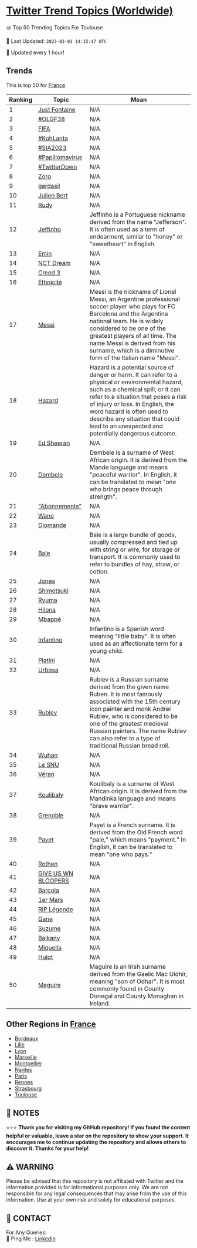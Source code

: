[Twitter Trend Topics (Worldwide)](https://github.com/ErcinDedeoglu/Twitter-Trend-Topics)
==========


📊 Top 50 Trending Topics For Toulouse

📆 Last Updated: `2023-03-01 14:15:47 UTC`

🔧 Updated every 1 hour!


## Trends

This is top 50 for [France](</France>)

| Ranking | Topic | Mean |
| ------- | ------------ | ------------ |
| 1 | [Just Fontaine](http://twitter.com/search?q=Just+Fontaine) | N/A |
| 2 | [#OLGF38](http://twitter.com/search?q=%23OLGF38) | N/A |
| 3 | [FIFA](http://twitter.com/search?q=FIFA) | N/A |
| 4 | [#KohLanta](http://twitter.com/search?q=%23KohLanta) | N/A |
| 5 | [#SIA2023](http://twitter.com/search?q=%23SIA2023) | N/A |
| 6 | [#Papillomavirus](http://twitter.com/search?q=%23Papillomavirus) | N/A |
| 7 | [#TwitterDown](http://twitter.com/search?q=%23TwitterDown) | N/A |
| 8 | [Zoro](http://twitter.com/search?q=Zoro) | N/A |
| 9 | [gardasil](http://twitter.com/search?q=gardasil) | N/A |
| 10 | [Julien Bert](http://twitter.com/search?q=Julien+Bert) | N/A |
| 11 | [Rudy](http://twitter.com/search?q=Rudy) | N/A |
| 12 | [Jeffinho](http://twitter.com/search?q=Jeffinho) | Jeffinho is a Portuguese nickname derived from the name "Jefferson". It is often used as a term of endearment, similar to "honey" or "sweetheart" in English. |
| 13 | [Emin](http://twitter.com/search?q=Emin) | N/A |
| 14 | [NCT Dream](http://twitter.com/search?q=NCT+Dream) | N/A |
| 15 | [Creed 3](http://twitter.com/search?q=Creed+3) | N/A |
| 16 | [Ethnicité](http://twitter.com/search?q=Ethnicit%c3%a9) | N/A |
| 17 | [Messi](http://twitter.com/search?q=Messi) | Messi is the nickname of Lionel Messi, an Argentine professional soccer player who plays for FC Barcelona and the Argentina national team. He is widely considered to be one of the greatest players of all time. The name Messi is derived from his surname, which is a diminutive form of the Italian name "Messi". |
| 18 | [Hazard](http://twitter.com/search?q=Hazard) | Hazard is a potential source of danger or harm. It can refer to a physical or environmental hazard, such as a chemical spill, or it can refer to a situation that poses a risk of injury or loss. In English, the word hazard is often used to describe any situation that could lead to an unexpected and potentially dangerous outcome. |
| 19 | [Ed Sheeran](http://twitter.com/search?q=Ed+Sheeran) | N/A |
| 20 | [Dembele](http://twitter.com/search?q=Dembele) | Dembele is a surname of West African origin. It is derived from the Mande language and means "peaceful warrior". In English, it can be translated to mean "one who brings peace through strength". |
| 21 | ["Abonnements"](http://twitter.com/search?q=%22Abonnements%22) | N/A |
| 22 | [Wano](http://twitter.com/search?q=Wano) | N/A |
| 23 | [Diomande](http://twitter.com/search?q=Diomande) | N/A |
| 24 | [Bale](http://twitter.com/search?q=Bale) | Bale is a large bundle of goods, usually compressed and tied up with string or wire, for storage or transport. It is commonly used to refer to bundles of hay, straw, or cotton. |
| 25 | [Jones](http://twitter.com/search?q=Jones) | N/A |
| 26 | [Shimotsuki](http://twitter.com/search?q=Shimotsuki) | N/A |
| 27 | [Ryuma](http://twitter.com/search?q=Ryuma) | N/A |
| 28 | [Hilona](http://twitter.com/search?q=Hilona) | N/A |
| 29 | [Mbappé](http://twitter.com/search?q=Mbapp%c3%a9) | N/A |
| 30 | [Infantino](http://twitter.com/search?q=Infantino) | Infantino is a Spanish word meaning "little baby". It is often used as an affectionate term for a young child. |
| 31 | [Platini](http://twitter.com/search?q=Platini) | N/A |
| 32 | [Urbosa](http://twitter.com/search?q=Urbosa) | N/A |
| 33 | [Rublev](http://twitter.com/search?q=Rublev) | Rublev is a Russian surname derived from the given name Ruben. It is most famously associated with the 15th century icon painter and monk Andrei Rublev, who is considered to be one of the greatest medieval Russian painters. The name Rublev can also refer to a type of traditional Russian bread roll. |
| 34 | [Wuhan](http://twitter.com/search?q=Wuhan) | N/A |
| 35 | [Le SNU](http://twitter.com/search?q=Le+SNU) | N/A |
| 36 | [Véran](http://twitter.com/search?q=V%c3%a9ran) | N/A |
| 37 | [Koulibaly](http://twitter.com/search?q=Koulibaly) | Koulibaly is a surname of West African origin. It is derived from the Mandinka language and means "brave warrior". |
| 38 | [Grenoble](http://twitter.com/search?q=Grenoble) | N/A |
| 39 | [Payet](http://twitter.com/search?q=Payet) | Payet is a French surname. It is derived from the Old French word "paie," which means "payment." In English, it can be translated to mean "one who pays." |
| 40 | [Rothen](http://twitter.com/search?q=Rothen) | N/A |
| 41 | [GIVE US WN BLOOPERS](http://twitter.com/search?q=GIVE+US+WN+BLOOPERS) | N/A |
| 42 | [Barcola](http://twitter.com/search?q=Barcola) | N/A |
| 43 | [1er Mars](http://twitter.com/search?q=1er+Mars) | N/A |
| 44 | [RIP Légende](http://twitter.com/search?q=RIP+L%c3%a9gende) | N/A |
| 45 | [Gane](http://twitter.com/search?q=Gane) | N/A |
| 46 | [Suzume](http://twitter.com/search?q=Suzume) | N/A |
| 47 | [Balkany](http://twitter.com/search?q=Balkany) | N/A |
| 48 | [Miquella](http://twitter.com/search?q=Miquella) | N/A |
| 49 | [Hulot](http://twitter.com/search?q=Hulot) | N/A |
| 50 | [Maguire](http://twitter.com/search?q=Maguire) | Maguire is an Irish surname derived from the Gaelic Mac Uidhir, meaning "son of Odhar". It is most commonly found in County Donegal and County Monaghan in Ireland. |



## Other Regions in [France](</France>)

* [Bordeaux](</France/Bordeaux.md>)
* [Lille](</France/Lille.md>)
* [Lyon](</France/Lyon.md>)
* [Marseille](</France/Marseille.md>)
* [Montpellier](</France/Montpellier.md>)
* [Nantes](</France/Nantes.md>)
* [Paris](</France/Paris.md>)
* [Rennes](</France/Rennes.md>)
* [Strasbourg](</France/Strasbourg.md>)
* [Toulouse](</France/Toulouse.md>)



## 📝 NOTES

⭐⭐⭐ **Thank you for visiting my GitHub repository! If you found the content helpful or valuable, leave a star on the repository to show your support. It encourages me to continue updating the repository and allows others to discover it. Thanks for your help!**


## ⚠️ WARNING

Please be advised that this repository is not affiliated with Twitter and the information provided is for informational purposes only. We are not responsible for any legal consequences that may arise from the use of this information. Use at your own risk and solely for educational purposes.


## 📨 CONTACT

 For Any Queries:  
            🏓 Ping Me : [LinkedIn](https://www.linkedin.com/in/ercindedeoglu/)
